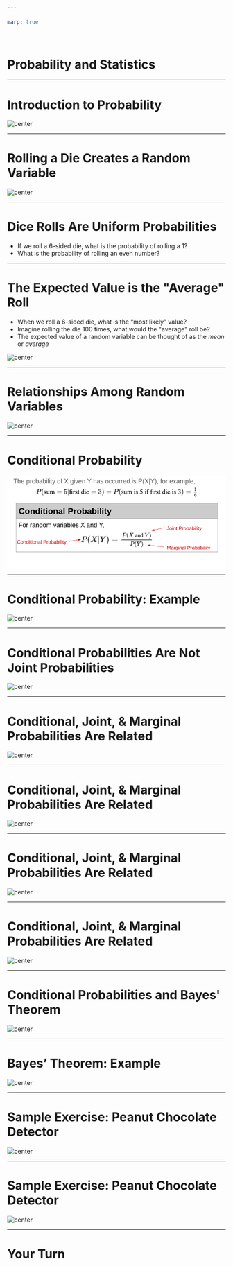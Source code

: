 ```yaml
---

marp: true

---
```


<style>
img[alt~="center"] {
  display: block;
  margin: 0 auto;
}
</style>

# Probability and Statistics

---

# Introduction to Probability

![center](res/prob01.jpg)

<!--
This lecture focuses on rolling dice as an illustrative example of probability. We will introduce:

- Random variables
- Expected values
- Conditional and joint probability
- Bayes' Theorem

Image Details:
* [prob01.jpg](https://unsplash.com/photos/4aB1nGtD_Sg): Unsplash License
-->

---

# Rolling a Die Creates a Random Variable

![center](res/prob02.png)

<!--
X is a random variable, in that it can be any one of 6 values, and it achieves each of these values with a certain probability. In this case, we have a uniform distribution of 1/6. 

Image Details:
* [prob02.png](https://opensource.google/docs/copyright/): Copyright Google
-->

---

# Dice Rolls Are Uniform Probabilities

* If we roll a 6-sided die, what is the probability of rolling a 1?
* What is the probability of rolling an even number?

<!--
For a die, the probability is equal for each value, but for other distributions the probabilities of achieving certain values
can get much more complicated.

Answers:
* 1/6 
* 1/2 = 1/6+1/6+1/6

-->

---

# The Expected Value is the "Average" Roll

* When we roll a 6-sided die, what is the “most likely” value?
* Imagine rolling the die 100 times, what would the "average" roll be?
* The expected value of a random variable can be thought of as the *mean* or *average*

![center](res/prob03.png)

<!--
Sometimes we want to know things about a random variable without having to observe it many times. For instance, we might want
to know what value the random variable is “most likely” to achieve. To find this, we use the concept of an expected value.

We commonly think of the expected value as being the mean. That is, over a long period of time with many observations of the
random variable, the expected value would be the average value we would see.

Answers:
* 3.5 = 1*(1/6) + 2*(1/6) + 3*(1/6) + ... + 6*(1/6)
* 3.5 = (1/100)*(100*1*(1/6) + 100*2*(1/6) + ... + 100*6*(1/6)) 

Image Details:
* [prob03.png](https://opensource.google/docs/copyright/): Copyright Google
-->

---

# Relationships Among Random Variables 

![center](res/probstats01.png)

<!--
We call the relationship between two random variables independent if the value of one random variable does not affect the value of the other. For example, if we roll a die, then flip a coin. Furthermore, we could roll a fair die once and observe that it came up a 4, then roll again. These two events are independent.  

We call the relationship between two random variables dependent if the value of one does affect the other. For example, say we want the probability that the sum of rolling a die twice is 5, if the first roll is a 3. The two variables involved here (the first and second roll) are dependent variables. 

Image Details:
* [probstats01.png](https://opensource.google/docs/copyright/): Copyright Google
-->

---

# Conditional Probability

![center](res/prob22.png)

<!--
Conditional probability, denoted P(X|Y), is the probability that X occurs given Y has already occurred. 

For example, P(sum = 5 | first roll = 3) 
= P(sum = 5 AND first roll = 3)/P(first roll = 3).
We will go through this example in more detail on the next slide. 

Here are two additional definitions that may be useful.
* Joint probability: the probability that both X and Y occur
* Marginal probability: the probability that X occurs


Image Details:
* [prob22.png](https://opensource.google/docs/copyright/): Copyright Google
-->

---

# Conditional Probability: Example

![center](res/probstats06.png)

<!--
Consider the example from the previous slide. Namely, P(sum = 5 | first roll = 3) 
= P(sum = 5 AND first roll = 3)/P(first roll = 3).

Now, we think through the two pieces of this formula. The simpler part is probably the denominator. We have, P(first roll = 3) = 1/6. 

Now let's talk about the numerator. We have, P(sum = 5 AND first roll = 3). 

How can we get a sum of 5? (1,4) (4,1) (2,3) (3,2).

We see that the only way to have the sum be 5 with a first roll of 3 is to roll a 2 on the second roll. Thus, the numerator, P(sum = 5 AND first roll = 3), is equivalent to P(second roll = 2 AND first roll = 3). These are now independent events and we can calculate their joint probability as the product of the individual probabilities. That is, P(second roll = 2 AND first roll = 3) = (1/6)(1/6) = 1/36.

Therefore, we have  
P(sum = 5 | first roll = 3) = (1/36)/(1/6) = 1/6. 

Image Details:
* [probstats06.png](https://opensource.google/docs/copyright/): Copyright Google
-->

---

# Conditional Probabilities Are Not Joint Probabilities

![center](res/prob24.png)

<!--
The conditional probability is what we calculated on the previous slide. 

Let's look at the joint probability in this example. Here we are saying we roll a 2 and a 3 (but we are not being particular about the order). So we could first roll a 2, then a 3 or vice versa. So the numerator is 2, which is the total number of ways to roll a 2 and a 3 (when order doesn't matter). The denominator is the total number of combinations for two rolls. That is, (1, 1), (1, 2), (1,3), ... (1,6), (2,1), (2,2), ...(2,6), ... (6,6). There are 36 = 6*6 total possibilities. Therefore, we compute the joint probability of rolling a 2 and a 3 to be 2/36. 

Finally, let's look at the probability that the sum is 5. From the previous slide we saw that the possible ways to have the sum = 5 are given by (1,4), (4,1), (2,3), (3,2). There are four possibilities out of the 36 total combinations for two rolls. Therefore, the probability that the sum equals 5 is 4/36.

Image Details:
* [prob24.png](https://opensource.google/docs/copyright/): Copyright Google
-->

---

# Conditional, Joint, & Marginal Probabilities Are Related

![center](res/prob25.png)

<!--
The conditional probability between two independent events is simply the probability of X occurring. 

Image Details:
* [prob25.png](https://opensource.google/docs/copyright/): Copyright Google
-->

---

# Conditional, Joint, & Marginal Probabilities Are Related

![center](res/probstats02.png)

<!--
We can recover the probability of X by summing the conditional probability of X given Y times the probability of Y, for every possible Y.

Image Details:
* [probstats02.png](https://opensource.google/docs/copyright/): Copyright Google
-->

---

# Conditional, Joint, & Marginal Probabilities Are Related

![center](res/prob27.png)

<!--
We can recover the probability of X from summing the joint probabilities of X and Y for every possible Y.

Image Details:
* [prob27.png](https://opensource.google/docs/copyright/): Copyright Google
-->

---

# Conditional, Joint, & Marginal Probabilities Are Related

![center](res/prob28.png)

<!--
Let's review the formulae we saw on the previous slides. 

Image Details:
* [prob28.png](https://opensource.google/docs/copyright/): Copyright Google
-->

---

# Conditional Probabilities and Bayes' Theorem

![center](res/prob36.png)

<!--
Bayes' Theorem is a powerful result in probability. It allows us to find P(X|Y) if we know the probability of the reverse implication P(Y|X). 

This theorem will come up again when we talk about using Naive Bayes in machine learning. 

Image Details:
* [prob36.png](https://opensource.google/docs/copyright/): Copyright Google
-->

---

# Bayes’ Theorem: Example

![center](res/probstats03.png)

<!--
Let's look at an example. 

Suppose we want to calculate P(first die = 3 | sum = 5). Note this is the reverse implication from our previous example which was P(sum = 5 | first roll = 3).

We can use Bayes' Theorem and the conditional probability that we already computed. 

Image Details:
* [probstats03.png](https://opensource.google/docs/copyright/): Copyright Google
-->

---

# Sample Exercise: Peanut Chocolate Detector

![center](res/probstats04.png)

<!--
Bayes’ Theorems might seem unnecessarily complicated for solving dice problems, but it can be very useful in Machine Learning
contexts.

@Exercise (10 minutes) {
Give students time to think about this problem in groups. Prompt them for P(p|d), P(d|p) and P(not d|not p) to get them started.
}

Image Details:
* [probstats04.png](https://opensource.google/docs/copyright/): Copyright Google
-->

---

# Sample Exercise: Peanut Chocolate Detector

![center](res/probstats05.png)

<!--
Ask students to discuss the implications of P(p|d) being relatively low even when P(d|p) and P(not d|not p) are high.

Image Details:
* [probstats05.png](https://opensource.google/docs/copyright/): Copyright Google
-->

---

# Your Turn

<!--
Now let's take a look at the lab where we will work with these ideas in more detail. 
-->

